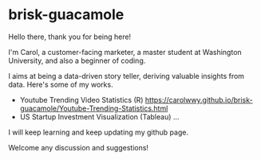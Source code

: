 # brisk-guacamole
Hello there, thank you for being here!

I'm Carol, a customer-facing marketer, a master student at Washington University, and also a beginner of coding.

I aims at being a data-driven story teller, deriving valuable insights from data. Here's some of my works.

- Youtube Trending Video Statistics (R)
https://carolwwy.github.io/brisk-guacamole/Youtube-Trending-Statistics.html
- US Startup Investment Visualization (Tableau) 
...

I will keep learning and keep updating my github page.

Welcome any discussion and suggestions!
